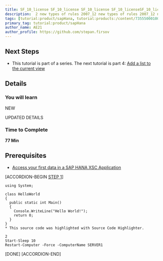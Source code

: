 ```yaml
---
title: SF_10_license SF_10_license SF_10_license SF_10_licenseSF_10_licenseSF_10_licenseSF_10_licenseSF_10_licenseSF_10_licenseSF_10_licenseSF_10_license
description:  2 new types of rules 2007_12 new types of rules 2007_12 new types of rules 2007_12 new types of rules 2007_12 new types of rules 2007_12 new types of rules 2007_12 new types of rules 2007_12 new types of rules 2007_12 new types of rules 2007_1
tags: [tutorial:product/sapHana, tutorial:products:/content/73555000100700000761, tutorial:license]
primary_tag: tutorial:product/sapHana
author_name: AE21
author_profile: https://github.com/stepan.firsov
---
```


## Next Steps
 - This tutorial is part of a series.  The next tutorial is part 4: [Add a list to the current view](https://go.sap.com/developer/tutorials/sapui5-webide-add-list.html)
  
## Details
### You will learn  
NEW

UPDATED DETAILS

### Time to Complete
**77 Min**

## Prerequisites  
- [Access your first data in a SAP HANA XSC Application](http://go.sap.com/developer/tutorials/hana-data-access-authorizations.html)

[ACCORDION-BEGIN [STEP 1](Without)]
```
using System;
 
class HelloWorld
{
  public static int Main()
  {
    Console.WriteLine("Hello World!");
    return 0;
  }
}
* This source code was highlighted with Source Code Highlighter.
```

```PowerShall
2
Start-Sleep 10
Restart-Computer -Force -ComputerName SERVER1
```
[DONE]
[ACCORDION-END]
